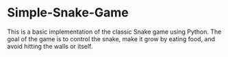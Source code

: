 # Simple-Snake-Game
This is a basic implementation of the classic Snake game using Python. The goal of the game is to control the snake, make it grow by eating food, and avoid hitting the walls or itself.
